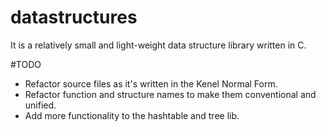 # datastructures
It is a relatively small and light-weight data structure library written in C.

#TODO
- Refactor source files as it's written in the Kenel Normal Form.
- Refactor function and structure names to make them conventional and unified.
- Add more functionality to the hashtable and tree lib.
